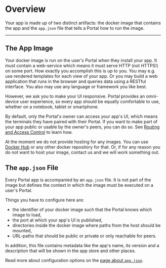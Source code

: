 # Overview

Your app is made up of two distinct artifacts: the docker image that contains the app 
and the `app.json` file that tells a Portal how to run the image. 

---

## The App Image

Your docker image is run on the user's Portal when they install your app.
It must contain a web-service which means it must serve HTTP (not HTTPS!) on some port.
How exactly you accomplish this is up to you.
You may e.g. use rendered templates for each view of your app.
Or you may build a web application that runs in the browser and queries data using a RESTful interface.
You also may use any language or framework you like best.

However, we ask you to make your UI responsive.
Portal provides an omni-device user experience, so every app should be equally comfortable to use,
whether on a notebook, tablet or smartphone.

By default, only the Portal's owner can access your app's UI, 
which means the terminals they have paired with their Portal.
If you want to make part of your app public or usable by the owner's peers, you can do so.
See [Routing and Access Control](routing_and_ac.md) to learn how.

At the moment we do not provide hosting for any images.
You can use [Docker Hub](https://hub.docker.com/) or any other docker repository for that.
Or, if for any reason you do not want to host your image, contact us and we will work something out.

## The `app.json` File

Every Portal app is accompanied by an `app.json` file.
It is not part of the image but defines the context in which the image must be executed on a user's Portal.

Things you have to configure here are:

* the identifier of your docker image such that the Portal knows which image to load,
* the port at which your app's UI is published,
* directories inside the docker image where paths from the host should be mounted,
* URL-paths that should be public or private or only reachable for peers.

In addition, this file contains metadata like the app's name, its version and a description
that will be shown in the app store and other places.

Read more about configuration options on the [page about `app.json`](app_json.md).

